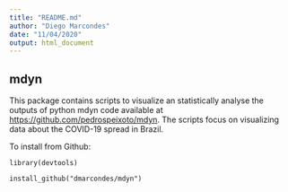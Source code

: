 ```yaml
---
title: "README.md"
author: "Diego Marcondes"
date: "11/04/2020"
output: html_document
---
```


## mdyn

This package contains scripts to visualize an statistically analyse the outputs of python
mdyn code available at <https://github.com/pedrospeixoto/mdyn>. The scripts focus on visualizing data about the COVID-19 spread in Brazil.

To install from Github:

```{r}
library(devtools)

install_github("dmarcondes/mdyn")
```




